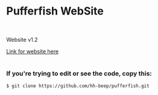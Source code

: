 # Pufferfish WebSite

<br>

<p>Website v1.2</p>
<a href="https://hh-beep.github.io/pufferfish/#/Home">Link for website here</a>

<br>
<br>

### If you're trying to edit or see the code, copy this: 
```
$ git clone https://github.com/hh-beep/pufferfish.git
```
